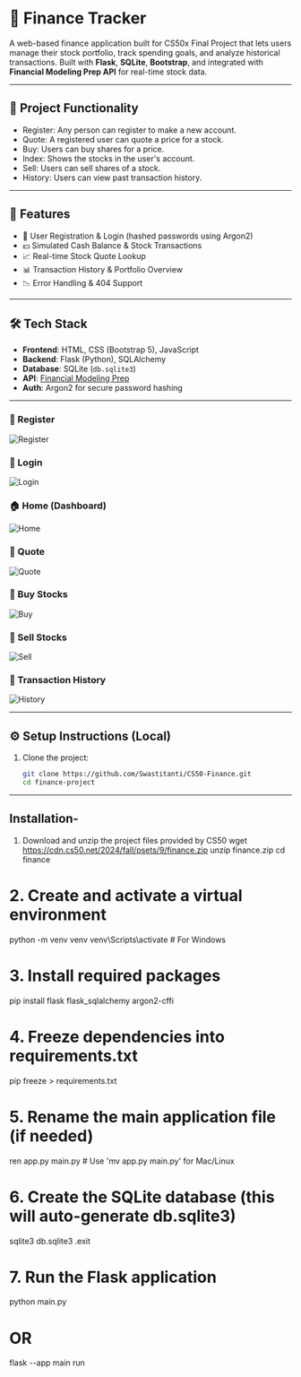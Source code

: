 # 💸 Finance Tracker

A web-based finance application built for CS50x Final Project that lets users manage their stock portfolio, track spending goals, and analyze historical transactions. Built with **Flask**, **SQLite**, **Bootstrap**, and integrated with **Financial Modeling Prep API** for real-time stock data.

---

## 🧠 Project Functionality

- Register: Any person can register to make a new account.
- Quote: A registered user can quote a price for a stock.
- Buy: Users can buy shares for a price.
- Index: Shows the stocks in the user's account.
- Sell: Users can sell shares of a stock.
- History: Users can view past transaction history.

---

## 🚀 Features

- 🔐 User Registration & Login (hashed passwords using Argon2)
- 💵 Simulated Cash Balance & Stock Transactions
- 📈 Real-time Stock Quote Lookup
- 📊 Transaction History & Portfolio Overview
- 📉 Error Handling & 404 Support

---

## 🛠️ Tech Stack

- **Frontend**: HTML, CSS (Bootstrap 5), JavaScript
- **Backend**: Flask (Python), SQLAlchemy
- **Database**: SQLite (`db.sqlite3`)
- **API**: [Financial Modeling Prep](https://financialmodelingprep.com/developer/docs)
- **Auth**: Argon2 for secure password hashing

---

### 📝 Register
![Register](static/screenshots/register.png)

### 🔐 Login
![Login](static/screenshots/login.png)

### 🏠 Home (Dashboard)
![Home](static/screenshots/home.png)

### 💬 Quote
![Quote](static/screenshots/quote.png)

### 🛒 Buy Stocks
![Buy](static/screenshots/buy.png)

### 💼 Sell Stocks
![Sell](static/screenshots/sell.png)

### 📜 Transaction History
![History](static/screenshots/history.png)

---

## ⚙️ Setup Instructions (Local)

1. Clone the project:
   ```bash
   git clone https://github.com/Swastitanti/CS50-Finance.git
   cd finance-project

---

## Installation-

1. Download and unzip the project files provided by CS50
wget https://cdn.cs50.net/2024/fall/psets/9/finance.zip
unzip finance.zip
cd finance

# 2. Create and activate a virtual environment
python -m venv venv
venv\Scripts\activate   # For Windows

# 3. Install required packages
pip install flask flask_sqlalchemy argon2-cffi

# 4. Freeze dependencies into requirements.txt
pip freeze > requirements.txt

# 5. Rename the main application file (if needed)
ren app.py main.py   # Use 'mv app.py main.py' for Mac/Linux

# 6. Create the SQLite database (this will auto-generate db.sqlite3)
sqlite3 db.sqlite3
.exit

# 7. Run the Flask application
python main.py
# OR
flask --app main run

